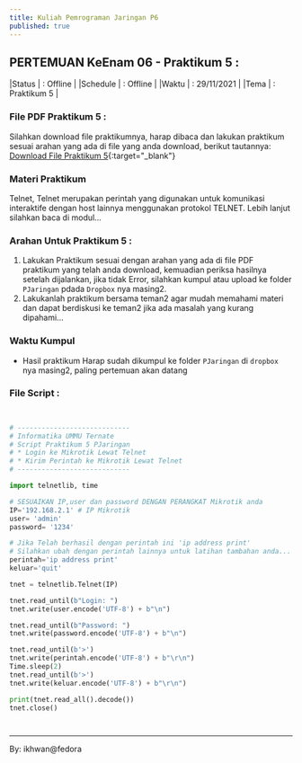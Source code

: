 ```yaml
---
title: Kuliah Pemrograman Jaringan P6
published: true
---
```


## PERTEMUAN KeEnam 06 - Praktikum 5 :

|Status  | : Offline                   |
|Schedule | : Offline                   |
|Waktu   | : 29/11/2021              |
|Tema    | : Praktikum 5             |

### File PDF Praktikum 5 :

Silahkan download file praktikumnya, harap dibaca dan lakukan praktikum sesuai arahan yang ada di file yang anda download, berikut tautannya: [Download File Praktikum 5](assets/reff/pjar/Praktikum_PJar_5.pdf){:target="_blank"}

### Materi Praktikum

Telnet, Telnet merupakan perintah yang digunakan untuk komunikasi interaktife dengan host lainnya menggunakan protokol TELNET. Lebih lanjut silahkan baca di modul...


### Arahan Untuk Praktikum 5 :

1. Lakukan Praktikum sesuai dengan arahan yang ada di file PDF praktikum yang telah anda download, kemuadian periksa hasilnya setelah dijalankan, jika tidak Error, silahkan kumpul atau upload ke folder  `PJaringan` pdada `Dropbox` nya masing2.
2. Lakukanlah praktikum bersama teman2 agar mudah memahami materi dan dapat berdiskusi ke teman2 jika ada masalah yang kurang dipahami...

### Waktu Kumpul

- Hasil praktikum Harap sudah dikumpul ke folder `PJaringan` di `dropbox` nya masing2, paling  pertemuan akan datang


### File Script : 


```python


# ----------------------------
# Informatika UMMU Ternate
# Script Praktikum 5 PJaringan
# * Login ke Mikrotik Lewat Telnet
# * Kirim Perintah ke Mikrotik Lewat Telnet
# ----------------------------

import telnetlib, time

# SESUAIKAN IP,user dan password DENGAN PERANGKAT Mikrotik anda
IP='192.168.2.1' # IP Mikrotik
user= 'admin'
password= '1234'

# Jika Telah berhasil dengan perintah ini 'ip address print'
# Silahkan ubah dengan perintah lainnya untuk latihan tambahan anda...
perintah='ip address print'
keluar='quit'

tnet = telnetlib.Telnet(IP)

tnet.read_until(b"Login: ")
tnet.write(user.encode('UTF-8') + b"\n")

tnet.read_until(b"Password: ")
tnet.write(password.encode('UTF-8') + b"\n")

tnet.read_until(b'>')
tnet.write(perintah.encode('UTF-8') + b"\r\n")
Time.sleep(2)
tnet.read_until(b'>')
tnet.write(keluar.encode('UTF-8') + b"\r\n")

print(tnet.read_all().decode())
tnet.close()




```





***
By: ikhwan@fedora